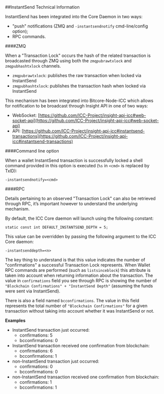 ##InstantSend Technical Information

InstantSend has been integrated into the Core Daemon in two ways:

- "push" notifications (ZMQ and `-instantsendnotify` cmd-line/config option);
- RPC commands.

####ZMQ

When a "Transaction Lock" occurs the hash of the related transaction is broadcasted through ZMQ using both the `zmqpubrawtxlock` and `zmqpubhashtxlock` channels.

- `zmqpubrawtxlock`: publishes the raw transaction when locked via InstantSend
- `zmqpubhashtxlock`: publishes the transaction hash when locked via InstantSend

This mechanism has been integrated into Bitcore-Node-ICC which allows for notification to be broadcast through Insight API in one of two ways:

- WebSocket: [https://github.com/ICC-Project/insight-api-icc#web-socket-api](https://github.com/ICC-Project/insight-api-icc#web-socket-api)
- API: [https://github.com/ICC-Project/insight-api-icc#instantsend-transactions](https://github.com/ICC-Project/insight-api-icc#instantsend-transactions)

####Command line option

When a wallet InstantSend transaction is successfully locked a shell command provided in this option is executed (`%s` in `<cmd>` is replaced by TxID):

```
-instantsendnotify=<cmd>
```

####RPC

Details pertaining to an observed "Transaction Lock" can also be retrieved through RPC, it’s important however to understand the underlying mechanism.

By default, the ICC Core daemon will launch using the following constant:

```
static const int DEFAULT_INSTANTSEND_DEPTH = 5;
```

This value can be overridden by passing the following argument to the ICC Core daemon:

```
-instantsenddepth=<n>
```

The key thing to understand is that this value indicates the number of "confirmations" a successful Transaction Lock represents. When Wallet RPC commands are performed (such as `listsinceblock`) this attribute is taken into account when returning information about the transaction. The value in `confirmations` field you see through RPC is showing the number of `"Blockchain Confirmations" + "InstantSend Depth"` (assuming the funds were sent via InstantSend).

There is also a field named `bcconfirmations`. The value in this field represents the total number of `"Blockchain Confirmations"` for a given transaction without taking into account whether it was InstantSend or not.

**Examples**

- InstantSend transaction just occurred:
  - confirmations: 5
  - bcconfirmations: 0
- InstantSend transaction received one confirmation from blockchain:
  - confirmations: 6
  - bcconfirmations: 1
- non-InstantSend transaction just occurred:
  - confirmations: 0
  - bcconfirmations: 0
- non-InstantSend transaction received one confirmation from blockchain:
  - confirmations: 1
  - bcconfirmations: 1
